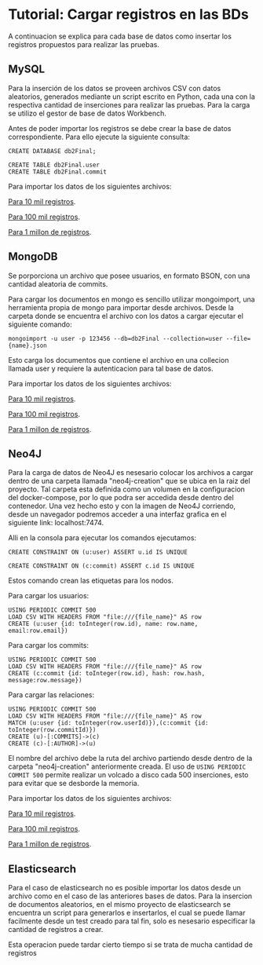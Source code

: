 # Tutorial: Cargar registros en las BDs

A continuacion se explica para cada base de datos como insertar los registros propuestos para realizar las pruebas.

## MySQL

Para la inserción de los datos se proveen archivos CSV con datos aleatorios, generados mediante un script escrito en Python, cada una con la respectiva cantidad de inserciones para realizar las pruebas. Para la carga se utilizo el gestor de base de datos Workbench.

Antes de poder importar los registros se debe crear la base de datos correspondiente. Para ello ejecute la siguiente consulta:

```
CREATE DATABASE db2Final;
```
```
CREATE TABLE db2Final.user
CREATE TABLE db2Final.commit
```

Para importar los datos de los siguientes archivos:

[Para 10 mil registros](https://drive.google.com/open?id=1wRj_tHpzTCSK-87KGXH8oHDVfIjNPBmh).

[Para 100 mil registros](https://drive.google.com/open?id=1Sv-dqMTrDpQyvJyVeng-C6zplNcGGxEC).

[Para 1 millon de registros](https://drive.google.com/open?id=13iPCQ6HIPoSFtevv8lGGvxxw0fzQusYd).


## MongoDB

Se porporciona un archivo que posee usuarios, en formato BSON, con una cantidad aleatoria de commits. 

Para cargar los documentos en mongo es sencillo utilizar mongoimport, una herramienta propia de mongo para importar desde archivos.
Desde la carpeta donde se encuentra el archivo con los datos a cargar ejecutar el siguiente comando:

```
mongoimport -u user -p 123456 --db=db2Final --collection=user --file={name}.json
```

Esto carga los documentos que contiene el archivo en una collecion llamada user y requiere la autenticacion para tal base de datos.

Para importar los datos de los siguientes archivos:

[Para 10 mil registros](https://drive.google.com/open?id=1c6eyyvoXfF0bAFS2GnIAUfaBexTyGSv5).

[Para 100 mil registros](https://drive.google.com/open?id=1HuhLFWIBSSmAfTzcBXtJzFHK7mbc9UvD).

[Para 1 millon de registros](https://drive.google.com/open?id=1jvjELReRilNnYLKHHo7wvzPkTWZ6FCbj).


## Neo4J

Para la carga de datos de Neo4J es nesesario colocar los archivos a cargar dentro de una carpeta llamada "neo4j-creation" que se ubica en la raiz del proyecto. Tal carpeta esta definida como un volumen en la configuracion del docker-compose, por lo que podra ser accedida desde dentro del contenedor. Una vez hecho esto y con la imagen de Neo4J corriendo, desde un navegador podremos acceder a una interfaz grafica en el siguiente link: localhost:7474. 

Alli en la consola para ejecutar los comandos ejecutamos:

```
CREATE CONSTRAINT ON (u:user) ASSERT u.id IS UNIQUE

CREATE CONSTRAINT ON (c:commit) ASSERT c.id IS UNIQUE
```

Estos comando crean las etiquetas para los nodos. 

Para cargar los usuarios:

````
USING PERIODIC COMMIT 500
LOAD CSV WITH HEADERS FROM "file:///{file_name}" AS row
CREATE (u:user {id: toInteger(row.id), name: row.name, email:row.email})
````

Para cargar los commits:

```
USING PERIODIC COMMIT 500
LOAD CSV WITH HEADERS FROM "file:///{file_name}" AS row
CREATE (c:commit {id: toInteger(row.id), hash: row.hash, message:row.message})
```

Para cargar las relaciones:

```
USING PERIODIC COMMIT 500
LOAD CSV WITH HEADERS FROM "file:///{file_name}" AS row
MATCH (u:user {id: toInteger(row.userId)}),(c:commit {id: toInteger(row.commitId)})
CREATE (u)-[:COMMITS]->(c)
CREATE (c)-[:AUTHOR]->(u)
```

El nombre del archivo debe la ruta del archivo partiendo desde dentro de la carpeta "neo4j-creation" anteriormente creada. El uso de `USING PERIODIC COMMIT 500` permite realizar un volcado a disco cada 500 inserciones, esto para evitar que se desborde la memoria. 

Para importar los datos de los siguientes archivos:

[Para 10 mil registros](https://drive.google.com/open?id=1VSB6CFQr-vi7ytegIHf-9iMW_VGEaFc3).

[Para 100 mil registros](https://drive.google.com/open?id=1f8PEESOeFtOAy4vcHFsrQSsD29_j6ry7).

[Para 1 millon de registros](https://drive.google.com/open?id=1QAzjsHtvnhwHqi7gnnzpkGXKy_3Ct4bz).

## Elasticsearch

Para el caso de elasticsearch no es posible importar los datos desde un archivo como en el caso de las anteriores bases de datos. Para la insercion de documentos aleatorios, en el mismo proyecto de elasticsearch se encuentra un script para generarlos e insertarlos, el cual se puede llamar facilmente desde un test creado para tal fin, solo es nesesario especificar la cantidad de registros a crear. 

Esta operacion puede tardar cierto tiempo si se trata de mucha cantidad de registros
